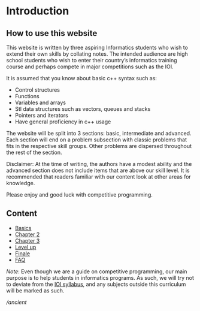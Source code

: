 # Introduction

## How to use this website

This website is written by three aspiring Informatics students who wish to extend their own skills by collating notes. The intended audience are high school students who wish to enter their country’s informatics training course and perhaps compete in major competitions such as the IOI.

It is assumed that you know about basic c++ syntax such as:
- Control structures
- Functions
- Variables and arrays
- Stl data structures such as vectors, queues and stacks
- Pointers and iterators
- Have general proficiency in c++ usage

The website will be split into 3 sections: basic, intermediate and advanced. Each section will end on a problem subsection with classic problems that fits in the respective skill groups. Other problems are dispersed throughout the rest of the section.

Disclaimer: At the time of writing, the authors have a modest ability and the advanced section does not include items that are above our skill level. It is recommended that readers familiar with our content look at other areas for knowledge.

Please enjoy and good luck with competitive programming.

## Content

- [Basics](/1)
- [Chapter 2](/2)
- [Chapter 3](/3)
- [Level up](/m)
- [Finale](http://tomhe88888.surge.sh)
- [FAQ](faq??)














*Note*: Even though we are a guide on competitive programming, our main purpose is to help students in informatics programs. As such, we will try not to deviate from the [IOI syllabus](https://people.ksp.sk/~misof/ioi-syllabus/ioi-syllabus.pdf), and any subjects outside this curriculum will be marked as such.

*/ancient*
